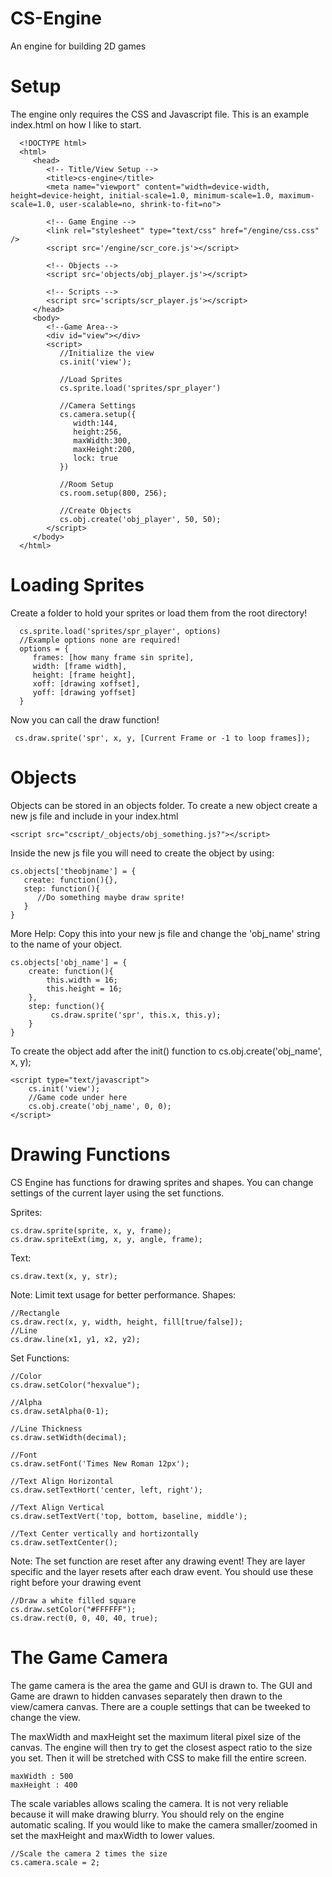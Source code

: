# CS-Engine
An engine for building 2D games

# Setup
The engine only requires the CSS and Javascript file. This is an example index.html on how I like to start.

      <!DOCTYPE html>
      <html>
         <head>
            <!-- Title/View Setup -->
            <title>cs-engine</title>
            <meta name="viewport" content="width=device-width, height=device-height, initial-scale=1.0, minimum-scale=1.0, maximum-scale=1.0, user-scalable=no, shrink-to-fit=no">

            <!-- Game Engine -->
            <link rel="stylesheet" type="text/css" href="/engine/css.css" />
            <script src='/engine/scr_core.js'></script>

            <!-- Objects -->
            <script src='objects/obj_player.js'></script>

            <!-- Scripts -->
            <script src='scripts/scr_player.js'></script>
         </head>
         <body>
            <!--Game Area-->
            <div id="view"></div>
            <script>
               //Initialize the view
               cs.init('view');

               //Load Sprites
               cs.sprite.load('sprites/spr_player')

               //Camera Settings
               cs.camera.setup({
                  width:144,
                  height:256,
                  maxWidth:300,
                  maxHeight:200,
                  lock: true
               })

               //Room Setup
               cs.room.setup(800, 256);

               //Create Objects
               cs.obj.create('obj_player', 50, 50);
            </script>
         </body>
      </html>

# Loading Sprites
Create a folder to hold your sprites or load them from the root directory!

      cs.sprite.load('sprites/spr_player', options)
      //Example options none are required!
      options = {
         frames: [how many frame sin sprite],
         width: [frame width],
         height: [frame height],
         xoff: [drawing xoffset],
         yoff: [drawing yoffset]
      }

Now you can call the draw function!

     cs.draw.sprite('spr', x, y, [Current Frame or -1 to loop frames]);

# Objects
Objects can be stored in an objects folder. To create a new object create a new js file and include in your index.html

    <script src="cscript/_objects/obj_something.js?"></script>

Inside the new js file you will need to create the object by using:

    cs.objects['theobjname'] = {
       create: function(){},
       step: function(){
          //Do something maybe draw sprite!
       }
    }

More Help: Copy this into your new js file and change the 'obj_name' string to the name of your object.

    cs.objects['obj_name'] = {
        create: function(){
            this.width = 16;
            this.height = 16;
        },
        step: function(){
    	     cs.draw.sprite('spr', this.x, this.y);
        }
    }

To create the object add after the init() function to cs.obj.create('obj_name', x, y);

    <script type="text/javascript">
        cs.init('view');
        //Game code under here
        cs.obj.create('obj_name', 0, 0);
    </script>

# Drawing Functions
CS Engine has functions for drawing sprites and shapes. You can change settings of the current layer using the set functions.

Sprites:


    cs.draw.sprite(sprite, x, y, frame);
    cs.draw.spriteExt(img, x, y, angle, frame);

Text:


    cs.draw.text(x, y, str);

Note: Limit text usage for better performance.
Shapes:


    //Rectangle
    cs.draw.rect(x, y, width, height, fill[true/false]);
    //Line
    cs.draw.line(x1, y1, x2, y2);

Set Functions:

    //Color
    cs.draw.setColor("hexvalue");

    //Alpha
    cs.draw.setAlpha(0-1);

    //Line Thickness
    cs.draw.setWidth(decimal);

    //Font
    cs.draw.setFont('Times New Roman 12px');

    //Text Align Horizontal
    cs.draw.setTextHort('center, left, right');

    //Text Align Vertical
    cs.draw.setTextVert('top, bottom, baseline, middle');

    //Text Center vertically and hortizontally
    cs.draw.setTextCenter();

Note: The set function are reset after any drawing event! They are layer specific and the layer resets after each draw event. You should use these right before your drawing event

    //Draw a white filled square
    cs.draw.setColor("#FFFFFF");
    cs.draw.rect(0, 0, 40, 40, true);

# The Game Camera
The game camera is the area the game and GUI is drawn to. The GUI and Game are drawn to hidden canvases separately then drawn to the view/camera canvas. There are a couple settings that can be tweeked to change the view.

The maxWidth and maxHeight set the maximum literal pixel size of the canvas. The engine will then try to get the closest aspect ratio to the size you set. Then it will be stretched with CSS to make fill the entire screen.


    maxWidth : 500
    maxHeight : 400

The scale variables allows scaling the camera. It is not very reliable because it will make drawing blurry. You should rely on the engine automatic scaling. If you would like to make the camera smaller/zoomed in set the maxHeight and maxWidth to lower values.


    //Scale the camera 2 times the size
    cs.camera.scale = 2;
